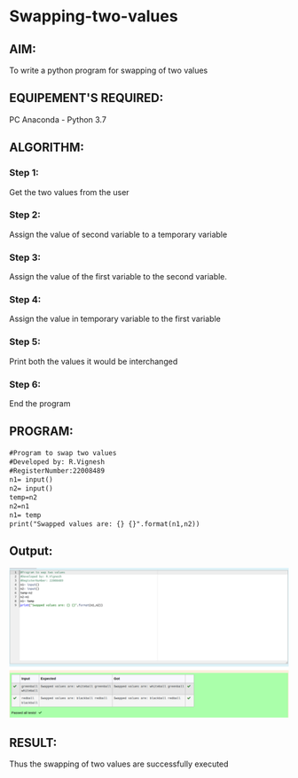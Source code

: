 # Swapping-two-values
## AIM:
To write a python program for swapping of two values
## EQUIPEMENT'S REQUIRED: 
PC
Anaconda - Python 3.7
## ALGORITHM: 
### Step 1:
Get the two values from the user
### Step 2: 
Assign the value of second variable to a temporary variable 
### Step 3: 
Assign the value of the first variable to the second variable.
### Step 4:  
Assign the value in temporary variable to the first variable
### Step 5: 
Print both the values it would be interchanged
### Step 6: 
End the program
## PROGRAM:
```
#Program to swap two values
#Developed by: R.Vignesh
#RegisterNumber:22008489
n1= input()
n2= input()
temp=n2
n2=n1
n1= temp
print("Swapped values are: {} {}".format(n1,n2))
```
## Output:
![](swap.png)
## RESULT:
Thus the swapping of two values are successfully executed



